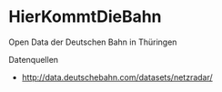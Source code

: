 # HierKommtDieBahn
Open Data der Deutschen Bahn in Thüringen

Datenquellen
* http://data.deutschebahn.com/datasets/netzradar/
